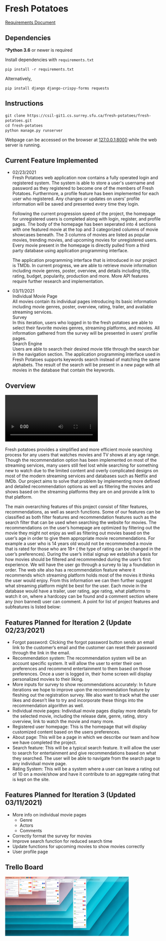 # Fresh Potatoes

[Requirements Document](requirements_document.md)

## Dependencies

***Python 3.6** or newer is required

Install dependencies with `requirements.txt`

```
pip install -r requirements.txt
```

Alternatively,

```
pip install django django-crispy-forms requests
```

## Instructions

```
git clone https://csil-git1.cs.surrey.sfu.ca/fresh-potatoes/fresh-potatoes.git
cd fresh-potatoes
python manage.py runserver
```

Webpage can be accessed on the browser at [127.0.0.1:8000](127.0.0.1:8000/) while the web server is running.

## Current Feature Implemented 
- 02/23/2021  
    Fresh Potatoes web application now contains a fully operated login and registered system. The system is able to store a user's username and password as they registered to become one of the members of Fresh Potatoes. Furthermore, a profile feature has been implemented for each user who registered. Any changes or updates on users’ profile information will be saved and presented every time they login.

    Following the current progression speed of the project, the homepage for unregistered users is completed along with login, register, and profile pages. The body of the homepage has been seperated into 4 sections with one featured movie at the top and 3 categorized columns of movie showcases beneath. The 3 columns of movies are listed as popular movies, trending movies, and upcoming movies for unregistered users. Every movie present in the homepage is directly pulled from a third party database using application programming interface.

    The application programming interface that is introduced in our project is TMDb. In current progress, we are able to retrieve movie information including movie genres, poster, overview, and details including title, rating, budget, popularity, production and more. More API features require further research and implementation.

- 03/11/2021  
    Individual Movie Page  
    All movies contain its individual pages introducing its basic information including movie genres, poster, overview, rating, trailer, and available streaming services.  
    Survey  
    In this iteration, users who logged in to the fresh potatoes are able to select their favorite movies genres, streaming platforms, and movies. All information gathered from the survey will be presented in users’ profile pages.   
    Search Engine   
    Users are able to search their desired movie title through the search bar in the navigation section. The application programming interface used in Fresh Potatoes supports keywords search instead of matching the same alphabets. The result of the search will be present in a new page with all movies in the database that contain the keywords.   

## Overview

![Demonstration Video](src/demo2.mp4)

Fresh potatoes provides a simplified and more efficient movie searching process for any users that watches movies and TV shows at any age range. Though the recommendation option has been implemented on most of the streaming services, many users still feel lost while searching for something new to watch due to the limited content and overly complicated designs on most of the modern streaming services and databases such as Netflix and IMDb. Our project aims to solve that problem by implementing more defined and detailed recommendation options as well as filtering the movies and shows based on the streaming platforms they are on and provide a link to that platform. 

The main overarching features of this project consist of filter features, recommendations, as well as search functions. Some of our features can be classified as both filter features and recommendation features such as the search filter that can be used when searching the website for movies. 
The recommendations on the user’s homepage are optimized by filtering out the movie they might not enjoy as well as filtering out movies based on the user’s age in order to give them appropriate movie recommendations. For example a user who is 14 years old would not be recommended a movie that is rated for those who are 18+ ( the type of rating can be changed in the user’s preferences).
During the user’s initial signup we establish a basis for how movies should be filtered and recommended during the user’s first experience. We will have the user go through a survey to lay a foundation in order. The web site also has a recommendation feature where it recommends which streaming platform holds most of the movies it thinks the user would enjoy. From this information we can then further suggest what streaming platform might be best for the user. Each movie in the database would have a trailer, user rating, age rating, what platforms to watch it on, where a hardcopy can be found and a comment section where any (non banned) user can comment. A point for list of project features and subfeatures is listed below:

## Features Planned for Iteration 2 (Update 02/23/2021)
- Forgot password:
Clicking the forgot password button sends an email link to the customer’s email and the customer can reset their password through the link in the email.
- Recommendation system:
The recommendation system will be an account specific system. It will allow the user to enter their own preferences and recommend entertainment to them based on those preferences. Once a user is logged in, their home screen will display personalized movies to their liking.
- More inputs for survey to show recommendations accurately:
In future iterations we hope to improve upon the recommendation feature by fleshing out the registration survey. We also want to track what the user likes and doesn’t like to try and incorporate these things into the recommendation algorithm as well.
- Individual movie pages: 
Individual movie pages display more details for the selected movie, including the release date, genre, rating, story overview, link to watch the movie and many more. 
- Registered user homepage: 
This is the homepage that will display customized content based on the users preferences.
- About page:
This will be a page in which we describe our team and how we have completed the project.
- Search feature:
This will be a typical search feature. It will allow the user to search for entertainment and give recommendations based on what they searched. The user will be able to navigate from the search page to any individual movie page.
- Rating System:
This will be a system where a user can leave a rating out of 10 on a movie/show and have it contribute to an aggregate rating that is kept on the site.

## Features Planned for Iteration 3 (Updated 03/11/2021)
- More info on individual movie pages
    - Genre
    - Actors
    - Comments 
- Correctly format the survey for movies
- Improve search function for reduced search time
- Update functions for upcoming movies to show movies correctly
- User profile page  
## Trello Board

<img src="src/Screenshot_2021-03-11_191400.png"  width="400">

